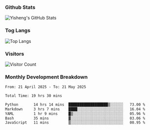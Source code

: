 ### Github Stats
![Yisheng's GitHub Stats](https://github-readme-stats-9qabuvhk1-gongyisheng.vercel.app/api?username=gongyisheng&count_private=true&show_icons=true)
### Tog Langs
![Top Langs](https://github-readme-stats-9qabuvhk1-gongyisheng.vercel.app/api/top-langs/?username=gongyisheng&layout=compact)
### Visitors
![Visitor Count](https://profile-counter.glitch.me/gongyisheng/count.svg)
### Monthly Development Breakdown
<!--START_SECTION:waka-->

```txt
From: 21 April 2025 - To: 21 May 2025

Total Time: 19 hrs 30 mins

Python       14 hrs 14 mins  ██████████████████▒░░░░░░   73.00 %
Markdown     3 hrs 7 mins    ████░░░░░░░░░░░░░░░░░░░░░   16.04 %
YAML         1 hr 9 mins     █▒░░░░░░░░░░░░░░░░░░░░░░░   05.96 %
Bash         35 mins         ▓░░░░░░░░░░░░░░░░░░░░░░░░   03.06 %
JavaScript   11 mins         ▒░░░░░░░░░░░░░░░░░░░░░░░░   00.95 %
```

<!--END_SECTION:waka-->
